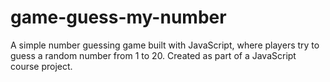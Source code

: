 # game-guess-my-number
A simple number guessing game built with JavaScript, where players try to guess a random number from 1 to 20. Created as part of a JavaScript course project.
